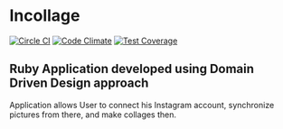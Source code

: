 # Incollage

[![Circle CI](https://circleci.com/gh/tarvit/incollage/tree/master.svg?style=svg)](https://circleci.com/gh/tarvit/incollage/tree/master)
[![Code Climate](https://codeclimate.com/repos/56389a2069568039d5001128/badges/4b40f2f8f7b03bdd1926/gpa.svg)](https://codeclimate.com/repos/56389a2069568039d5001128/feed)
[![Test Coverage](https://codeclimate.com/repos/56389a2069568039d5001128/badges/4b40f2f8f7b03bdd1926/coverage.svg)](https://codeclimate.com/repos/56389a2069568039d5001128/coverage)

## Ruby Application developed using Domain Driven Design approach

Application allows User to connect his Instagram account, synchronize pictures from there, and make collages then.
